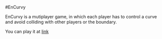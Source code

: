 #EnCurvy

EnCurvy is a mutiplayer game, in which each player has to control a curve and avoid colliding with other players or the boundary.

You can play it at [link](https://aviral1701.github.io/EnCurvy/)
